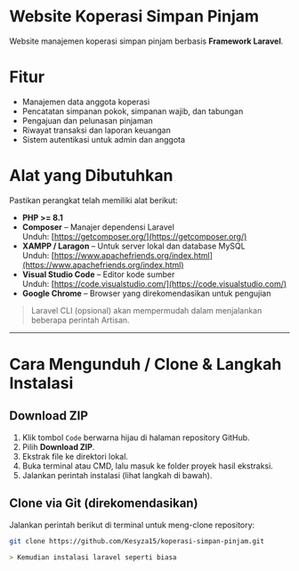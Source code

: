 # Website Koperasi Simpan Pinjam
Website manajemen koperasi simpan pinjam berbasis **Framework Laravel**.

# Fitur
- Manajemen data anggota koperasi
- Pencatatan simpanan pokok, simpanan wajib, dan tabungan
- Pengajuan dan pelunasan pinjaman
- Riwayat transaksi dan laporan keuangan
- Sistem autentikasi untuk admin dan anggota

# Alat yang Dibutuhkan
Pastikan perangkat telah memiliki alat berikut:
- **PHP >= 8.1**
- **Composer** – Manajer dependensi Laravel  
  Unduh: [https://getcomposer.org/](https://getcomposer.org/)
- **XAMPP / Laragon** – Untuk server lokal dan database MySQL  
  Unduh: [https://www.apachefriends.org/index.html](https://www.apachefriends.org/index.html)
- **Visual Studio Code** – Editor kode sumber  
  Unduh: [https://code.visualstudio.com/](https://code.visualstudio.com/)
- **Google Chrome** – Browser yang direkomendasikan untuk pengujian
> Laravel CLI (opsional) akan mempermudah dalam menjalankan beberapa perintah Artisan.

---
# Cara Mengunduh / Clone & Langkah Instalasi
## Download ZIP
1. Klik tombol `Code` berwarna hijau di halaman repository GitHub.
2. Pilih **Download ZIP**.
3. Ekstrak file ke direktori lokal.
4. Buka terminal atau CMD, lalu masuk ke folder proyek hasil ekstraksi.
5. Jalankan perintah instalasi (lihat langkah di bawah).

## Clone via Git (direkomendasikan)
Jalankan perintah berikut di terminal untuk meng-clone repository:

```bash
git clone https://github.com/Kesyza15/koperasi-simpan-pinjam.git

> Kemudian instalasi laravel seperti biasa

